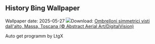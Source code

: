 ## History Bing Wallpaper
Wallpaper date: 2025-05-27
![](https://www.bing.com/th?id=OHR.OmbrelliMassa_IT-IT4285785207_UHD.jpg&w=1000)Download: [Ombrelloni simmetrici visti dall'alto, Massa, Toscana (© Abstract Aerial Art/DigitalVision)](https://www.bing.com/th?id=OHR.OmbrelliMassa_IT-IT4285785207_UHD.jpg)

Auto get programm by LtgX
